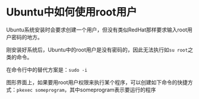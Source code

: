 # Ubuntu中如何使用root用户

Ubuntu系统安装时会要求创建一个用户，但没有类似RedHat那样要求输入root用户密码的地方。

刚安装好系统后，Ubuntu中的root用户是没有密码的，因此无法执行如`su root`之类的命令。

在命令行中的替代方案是：`sudo -i`

图形界面上，如果要用root用户权限来执行某个程序，可以创建如下命令的快捷方式：`pkexec someprogram`，其中someprogram表示要运行的程序